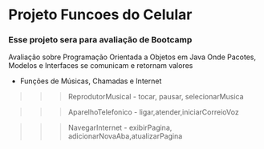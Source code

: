 # Projeto Funcoes do Celular

### Esse projeto sera para avaliação de Bootcamp 
Avaliação sobre Programação Orientada a Objetos em Java
	Onde Pacotes, Modelos e Interfaces se comunicam e retornam valores

- Funções de Músicas, Chamadas e Internet
>>> ReprodutorMusical - tocar, pausar, selecionarMusica

>>> AparelhoTelefonico - ligar,atender,iniciarCorreioVoz

>>>NavegarInternet - exibirPagina, adicionarNovaAba,atualizarPagina